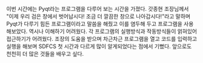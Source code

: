 이번 시간에는 Pyqt라는 프로그램을 다루어 보는 시간을 가졌다. 갓종현 조장님께서 "이제 우리 검은 창에서 벗어납시다! 조금 더 깔끔한 창으로 나아갑시다!"라고 말하며 Pyqt가 다루기 힘든 프로그램이라고 말씀을 해줬고 이를 염두해 두고 프로그램을 사용해보았다. 역시나 이해하기 어려웠다. 각 프로그램의 실행방식과 작동방식들이 얽혀있어 접근하기가 어려웠다. 조장의 도움을 받으며 차근차근 프로그램을 열고 코드를 입력하고 실행을 해보며 SDFCS 첫 시간과 다르게 많이 알게되었다는 점에서 기뻤다. 앞으로도 천천히 더 많은 것들을 배우고 싶다.

